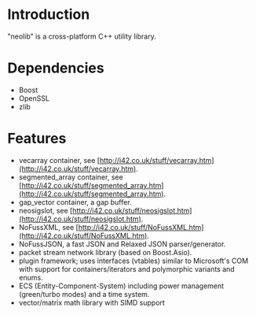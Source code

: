 # Introduction
"neolib" is a cross-platform C++ utility library.

# Dependencies
* Boost
* OpenSSL
* zlib

# Features
* vecarray container, see [http://i42.co.uk/stuff/vecarray.htm](http://i42.co.uk/stuff/vecarray.htm).
* segmented_array container, see [http://i42.co.uk/stuff/segmented_array.htm](http://i42.co.uk/stuff/segmented_array.htm).
* gap_vector container, a gap buffer.
* neosigslot, see [http://i42.co.uk/stuff/neosigslot.htm](http://i42.co.uk/stuff/neosigslot.htm).
* NoFussXML, see [http://i42.co.uk/stuff/NoFussXML.htm](http://i42.co.uk/stuff/NoFussXML.htm).
* NoFussJSON, a fast JSON and Relaxed JSON parser/generator.
* packet stream network library (based on Boost.Asio).
* plugin framework; uses interfaces (vtables) similar to Microsoft's COM with support for containers/iterators and polymorphic variants and enums.
* ECS (Entity-Component-System) including power management (green/turbo modes) and a time system.
* vector/matrix math library with SIMD support
